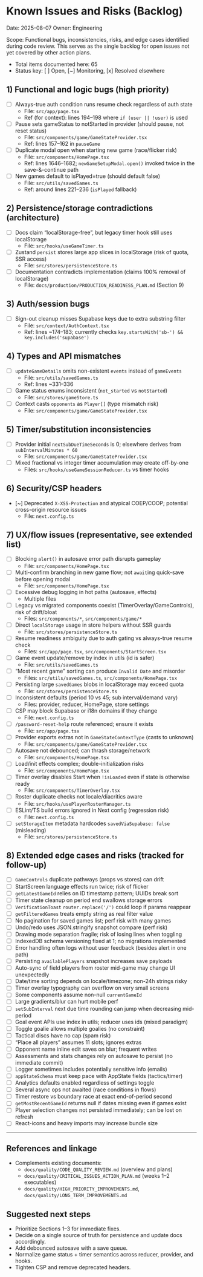 # Known Issues and Risks (Backlog)

Date: 2025-08-07
Owner: Engineering

Scope: Functional bugs, inconsistencies, risks, and edge cases identified during code review. This serves as the single backlog for open issues not yet covered by other action plans.

- Total items documented here: 65
- Status key: [ ] Open, [~] Monitoring, [x] Resolved elsewhere

## 1) Functional and logic bugs (high priority)

- [ ] Always-true auth condition runs resume check regardless of auth state
  - File: `src/app/page.tsx`
  - Ref (for context): lines 194–198 where `if (user || !user)` is used
- [ ] Pause sets gameStatus to notStarted in provider (should pause, not reset status)
  - File: `src/components/game/GameStateProvider.tsx`
  - Ref: lines 157–162 in `pauseGame`
- [ ] Duplicate modal open when starting new game (race/flicker risk)
  - File: `src/components/HomePage.tsx`
  - Ref: lines 1646–1682; `newGameSetupModal.open()` invoked twice in the save-&-continue path
- [ ] New games default to isPlayed=true (should default false)
  - File: `src/utils/savedGames.ts`
  - Ref: around lines 221–236 (`isPlayed` fallback)

## 2) Persistence/storage contradictions (architecture)

- [ ] Docs claim “localStorage-free”, but legacy timer hook still uses localStorage
  - File: `src/hooks/useGameTimer.ts`
- [ ] Zustand `persist` stores large app slices in localStorage (risk of quota, SSR access)
  - File: `src/stores/persistenceStore.ts`
- [ ] Documentation contradicts implementation (claims 100% removal of localStorage)
  - File: `docs/production/PRODUCTION_READINESS_PLAN.md` (Section 9)

## 3) Auth/session bugs

- [ ] Sign-out cleanup misses Supabase keys due to extra substring filter
  - File: `src/context/AuthContext.tsx`
  - Ref: lines ~174–183; currently checks `key.startsWith('sb-') && key.includes('supabase')`

## 4) Types and API mismatches

- [ ] `updateGameDetails` omits non-existent `events` instead of `gameEvents`
  - File: `src/utils/savedGames.ts`
  - Ref: lines ~331–336
- [ ] Game status enums inconsistent (`not_started` vs `notStarted`)
  - File: `src/stores/gameStore.ts`
- [ ] Context casts `opponents` as `Player[]` (type mismatch risk)
  - File: `src/components/game/GameStateProvider.tsx`

## 5) Timer/substitution inconsistencies

- [ ] Provider initial `nextSubDueTimeSeconds` is 0; elsewhere derives from `subIntervalMinutes * 60`
  - File: `src/components/game/GameStateProvider.tsx`
- [ ] Mixed fractional vs integer timer accumulation may create off-by-one
  - Files: `src/hooks/useGameSessionReducer.ts` vs timer hooks

## 6) Security/CSP headers

- [~] Deprecated `X-XSS-Protection` and atypical COEP/COOP; potential cross-origin resource issues
  - File: `next.config.ts`

## 7) UX/flow issues (representative, see extended list)

- [ ] Blocking `alert()` in autosave error path disrupts gameplay
  - File: `src/components/HomePage.tsx`
- [ ] Multi-confirm branching in new game flow; not `await`ing quick-save before opening modal
  - File: `src/components/HomePage.tsx`
- [ ] Excessive debug logging in hot paths (autosave, effects)
  - Multiple files
- [ ] Legacy vs migrated components coexist (TimerOverlay/GameControls), risk of drift/bloat
  - Files: `src/components/*`, `src/components/game/*`
- [ ] Direct `localStorage` usage in store helpers without SSR guards
  - File: `src/stores/persistenceStore.ts`
- [ ] Resume readiness ambiguity due to auth gating vs always-true resume check
  - Files: `src/app/page.tsx`, `src/components/StartScreen.tsx`
- [ ] Game event update/remove by index in utils (id is safer)
  - File: `src/utils/savedGames.ts`
- [ ] “Most recent game” sorting can produce `Invalid Date` and misorder
  - Files: `src/utils/savedGames.ts`, `src/components/HomePage.tsx`
- [ ] Persisting large `savedGames` blobs in localStorage may exceed quota
  - File: `src/stores/persistenceStore.ts`
- [ ] Inconsistent defaults (period 10 vs 45; sub interval/demand vary)
  - Files: provider, reducer, HomePage, store settings
- [ ] CSP may block Supabase or i18n domains if they change
  - File: `next.config.ts`
- [ ] `/password-reset-help` route referenced; ensure it exists
  - File: `src/app/page.tsx`
- [ ] Provider exports extras not in `GameStateContextType` (casts to unknown)
  - File: `src/components/game/GameStateProvider.tsx`
- [ ] Autosave not debounced; can thrash storage/network
  - File: `src/components/HomePage.tsx`
- [ ] Load/init effects complex; double-initialization risks
  - File: `src/components/HomePage.tsx`
- [ ] Timer overlay disables Start when `!isLoaded` even if state is otherwise ready
  - File: `src/components/TimerOverlay.tsx`
- [ ] Roster duplicate checks not locale/diacritics aware
  - File: `src/hooks/usePlayerRosterManager.ts`
- [ ] ESLint/TS build errors ignored in Next config (regression risk)
  - File: `next.config.ts`
- [ ] `setStorageItem` metadata hardcodes `savedViaSupabase: false` (misleading)
  - File: `src/stores/persistenceStore.ts`

## 8) Extended edge cases and risks (tracked for follow-up)

- [ ] `GameControls` duplicate pathways (props vs stores) can drift
- [ ] StartScreen language effects run twice; risk of flicker
- [ ] `getLatestGameId` relies on ID timestamp pattern; UUIDs break sort
- [ ] Timer state cleanup on period end swallows storage errors
- [ ] `VerificationToast` `router.replace('/')` could loop if params reappear
- [ ] `getFilteredGames` treats empty string as real filter value
- [ ] No pagination for saved games list; perf risk with many games
- [ ] Undo/redo uses JSON.stringify snapshot compare (perf risk)
- [ ] Drawing mode separation fragile; risk of losing lines when toggling
- [ ] IndexedDB schema versioning fixed at 1; no migrations implemented
- [ ] Error handling often logs without user feedback (besides alert in one path)
- [ ] Persisting `availablePlayers` snapshot increases save payloads
- [ ] Auto-sync of field players from roster mid-game may change UI unexpectedly
- [ ] Date/time sorting depends on locale/timezone; non-24h strings risky
- [ ] Timer overlay typography can overflow on very small screens
- [ ] Some components assume non-null `currentGameId`
- [ ] Large gradients/blur can hurt mobile perf
- [ ] `setSubInterval` next due time rounding can jump when decreasing mid-period
- [ ] Goal event APIs use index in utils; reducer uses ids (mixed paradigm)
- [ ] Toggle goalie allows multiple goalies (no constraint)
- [ ] Tactical discs have no cap (spam risk)
- [ ] “Place all players” assumes 11 slots; ignores extras
- [ ] Opponent name inline edit saves on blur; frequent writes
- [ ] Assessments and stats changes rely on autosave to persist (no immediate commit)
- [ ] Logger sometimes includes potentially sensitive info (emails)
- [ ] `appStateSchema` must keep pace with AppState fields (tactics/timer)
- [ ] Analytics defaults enabled regardless of settings toggle
- [ ] Several async ops not awaited (race conditions in flows)
- [ ] Timer restore vs boundary race at exact end-of-period second
- [ ] `getMostRecentGameId` returns null if dates missing even if games exist
- [ ] Player selection changes not persisted immediately; can be lost on refresh
- [ ] React-icons and heavy imports may increase bundle size

---

## References and linkage

- Complements existing documents:
  - `docs/quality/CODE_QUALITY_REVIEW.md` (overview and plans)
  - `docs/quality/CRITICAL_ISSUES_ACTION_PLAN.md` (weeks 1–2 executables)
  - `docs/quality/HIGH_PRIORITY_IMPROVEMENTS.md`, `docs/quality/LONG_TERM_IMPROVEMENTS.md`

## Suggested next steps

- Prioritize Sections 1–3 for immediate fixes.
- Decide on a single source of truth for persistence and update docs accordingly.
- Add debounced autosave with a save queue.
- Normalize game status + timer semantics across reducer, provider, and hooks.
- Tighten CSP and remove deprecated headers.
